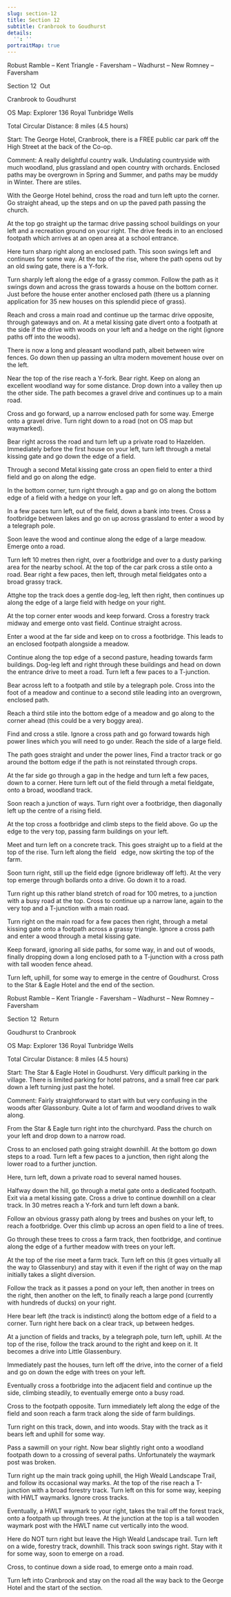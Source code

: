 ```yaml
---
slug: section-12
title: Section 12
subtitle: Cranbrook to Goudhurst
details:
  '': ''
portraitMap: true
---
```

Robust Ramble – Kent Triangle - Faversham – Wadhurst – New Romney – Faversham

Section 12  Out

Cranbrook to Goudhurst

OS Map: Explorer 136 Royal Tunbridge Wells

Total Circular Distance: 8 miles (4.5 hours)

Start: The George Hotel, Cranbrook, there is a FREE public car park off the High Street at the back of the Co-op.

Comment: A really delightful country walk. Undulating countryside with much woodland, plus grassland and open country with orchards. Enclosed paths may be overgrown in Spring and Summer, and paths may be muddy in Winter. There are stiles.

With the George Hotel behind, cross the road and turn left upto the corner. Go straight ahead, up the steps and on up the paved path passing the church.

At the top go straight up the tarmac drive passing school buildings on your left and a recreation ground on your right. The drive feeds in to an enclosed footpath which arrives at an open area at a school entrance.

Here turn sharp right along an enclosed path. This soon swings left and continues for some way. At the top of the rise, where the path opens out by an old swing gate, there is a Y-fork.

Turn sharply left along the edge of a grassy common. Follow the path as it swings down and across the grass towards a house on the bottom corner. Just before the house enter another enclosed path (there us a planning application for 35 new houses on this splendid piece of grass).

Reach and cross a main road and continue up the tarmac drive opposite, through gateways and on. At a metal kissing gate divert onto a footpath at the side if the drive with woods on your left and a hedge on the right (ignore paths off into the woods).

There is now a long and pleasant woodland path, albeit between wire fences. Go down then up passing an ultra modern movement house over on the left.

Near the top of the rise reach a Y-fork. Bear right. Keep on along an excellent woodland way for some distance. Drop down into a valley then up the other side. The path becomes a gravel drive and continues up to a main road.

Cross and go forward, up a narrow enclosed path for some way. Emerge onto a gravel drive. Turn right down to a road (not on OS map but waymarked).

Bear right across the road and turn left up a private road to Hazelden. Immediately before the first house on your left, turn left through a metal kissing gate and go down the edge of a field.

Through a second Metal kissing gate cross an open field to enter a third field and go on along the edge.

In the bottom corner, turn right through a gap and go on along the bottom edge of a field with a hedge on your left.

In a few paces turn left, out of the field, down a bank into trees. Cross a footbridge between lakes and go on up across grassland to enter a wood by a telegraph pole.

Soon leave the wood and continue along the edge of a large meadow. Emerge onto a road.

Turn left 10 metres then right, over a footbridge and over to a dusty parking area for the nearby school. At the top of the car park cross a stile onto a road. Bear right a few paces, then left, through metal fieldgates onto a broad grassy track.

Attghe top the track does a gentle dog-leg, left then right, then continues up along the edge of a large field with hedge on your right.

At the top corner enter woods and keep forward. Cross a forestry track midway and emerge onto vast field. Continue straight across.

Enter a wood at the far side and keep on to cross a footbridge. This leads to an enclosed footpath alongside a meadow.

Continue along the top edge of a second pasture, heading towards farm buildings. Dog-leg left and right through these buildings and head on down the entrance drive to meet a road. Turn left a few paces to a T-junction.

Bear across left to a footpath and stile by a telegraph pole. Cross into the foot of a meadow and continue to a second stile leading into an overgrown, enclosed path.

Reach a third stile into the bottom edge of a meadow and go along to the corner ahead (this could be a very boggy area).

Find and cross a stile. Ignore a cross path and go forward towards high power lines which you will need to go under. Reach the side of a large field.

The path goes straight and under the power lines, Find a tractor track or go around the bottom edge if the path is not reinstated through crops.

At the far side go through a gap in the hedge and turn left a few paces, down to a corner. Here turn left out of the field through a metal fieldgate, onto a broad, woodland track.        

Soon reach a junction of ways. Turn right over a footbridge, then diagonally left up the centre of a rising field.

At the top cross a footbridge and climb steps to the field above. Go up the edge to the very top, passing farm buildings on your left.

Meet and turn left on a concrete track. This goes straight up to a field at the top of the rise. Turn left along the field   edge, now skirting the top of the farm.

Soon turn right, still up the field edge (ignore bridleway off left). At the very top emerge through bollards onto a drive. Go down it to a road.

Turn right up this rather bland stretch of road for 100 metres, to a junction with a busy road at the top. Cross to continue up a narrow lane, again to the very top and a T-junction with a main road.

Turn right on the main road for a few paces then right, through a metal kissing gate onto a footpath across a grassy triangle. Ignore a cross path and enter a wood through a metal kissing gate.

Keep forward, ignoring all side paths, for some way, in and out of woods, finally dropping down a long enclosed path to a T-junction with a cross path with tall wooden fence ahead.

Turn left, uphill, for some way to emerge in the centre of Goudhurst. Cross to the Star & Eagle Hotel and the end of the section.

Robust Ramble – Kent Triangle - Faversham – Wadhurst – New Romney – Faversham

Section 12  Return

Goudhurst to Cranbrook

OS Map: Explorer 136 Royal Tunbridge Wells

Total Circular Distance: 8 miles (4.5 hours)

Start: The Star & Eagle Hotel in Goudhurst. Very difficult parking in the village. There is limited parking for hotel patrons, and a small free car park down a left turning just past the hotel.

Comment: Fairly straightforward to start with but very confusing in the woods after Glassonbury. Quite a lot of farm and woodland drives to walk along.

From the Star & Eagle turn right into the churchyard. Pass the church on your left and drop down to a narrow road.

Cross to an enclosed path going straight downhill. At the bottom go down steps to a road. Turn left a few paces to a junction, then right along the lower road to a further junction.

Here, turn left, down a private road to several named houses.

Halfway down the hill, go through a metal gate onto a dedicated footpath. Exit via a metal kissing gate. Cross a drive to continue downhill on a clear track. In 30 metres reach a Y-fork and turn left down a bank.

Follow an obvious grassy path along by trees and bushes on your left, to reach a footbridge. Over this climb up across an open field to a line of trees.

Go through these trees to cross a farm track, then footbridge, and continue along the edge of a further meadow with trees on your left.

At the top of the rise meet a farm track. Turn left on this (it goes virtually all the way to Glassenbury) and stay with it even if the right of way on the map initially takes a slight diversion.

Follow the track as it passes a pond on your left, then another in trees on the right, then another on the left, to finally reach a large pond (currently with hundreds of ducks) on your right.

Here bear left (the track is indistinct) along the bottom edge of a field to a corner. Turn right here back on a clear track, up between hedges.

At a junction of fields and tracks, by a telegraph pole, turn left, uphill. At the top of the rise, follow the track around to the right and keep on it. It becomes a drive into Little Glassenbury.

Immediately past the houses, turn left off the drive, into the corner of a field and go on down the edge with trees on your left.

Eventually cross a footbridge into the adjacent field and continue up the side, climbing steadily, to eventually emerge onto a busy road.

Cross to the footpath opposite. Turn immediately left along the edge of the field and soon reach a farm track along the side of farm buildings.

Turn right on this track, down, and into woods. Stay with the track as it bears left and uphill for some way.

Pass a sawmill on your right. Now bear slightly right onto a woodland footpath down to a crossing of several paths. Unfortunately the waymark post was broken.

Turn right up the main track going uphill, the High Weald Landscape Trail, and follow its occasional way marks. At the top of the rise reach a T-junction with a broad forestry track. Turn left on this for some way, keeping with HWLT waymarks. Ignore cross tracks.

Eventually, a HWLT waymark to your right, takes the trail off the forest track, onto a footpath up through trees. At the junction at the top is a tall wooden waymark post with the HWLT name cut vertically into the wood.

Here do NOT turn right but leave the High Weald Landscape trail. Turn left on a wide, forestry track, downhill. This track soon swings right. Stay with it for some way, soon to emerge on a road.

Cross, to continue down a side road, to emerge onto a main road.

Turn left into Cranbrook and stay on the road all the way back to the George Hotel and the start of the section.
